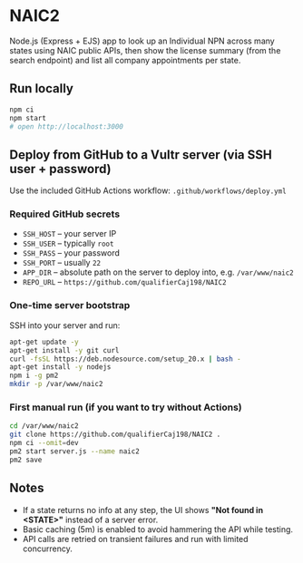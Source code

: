 # NAIC2

Node.js (Express + EJS) app to look up an Individual NPN across many states using NAIC public APIs, then show the license summary (from the search endpoint) and list all company appointments per state.

## Run locally

```bash
npm ci
npm start
# open http://localhost:3000
```

## Deploy from GitHub to a Vultr server (via SSH user + password)

Use the included GitHub Actions workflow: `.github/workflows/deploy.yml`

### Required GitHub secrets

- `SSH_HOST` – your server IP
- `SSH_USER` – typically `root`
- `SSH_PASS` – your password
- `SSH_PORT` – usually `22`
- `APP_DIR` – absolute path on the server to deploy into, e.g. `/var/www/naic2`
- `REPO_URL` – `https://github.com/qualifierCaj198/NAIC2`

### One-time server bootstrap

SSH into your server and run:

```bash
apt-get update -y
apt-get install -y git curl
curl -fsSL https://deb.nodesource.com/setup_20.x | bash -
apt-get install -y nodejs
npm i -g pm2
mkdir -p /var/www/naic2
```

### First manual run (if you want to try without Actions)

```bash
cd /var/www/naic2
git clone https://github.com/qualifierCaj198/NAIC2 .
npm ci --omit=dev
pm2 start server.js --name naic2
pm2 save
```

## Notes

- If a state returns no info at any step, the UI shows **"Not found in &lt;STATE&gt;"** instead of a server error.
- Basic caching (5m) is enabled to avoid hammering the API while testing.
- API calls are retried on transient failures and run with limited concurrency.